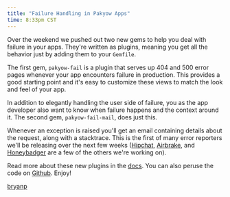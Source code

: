 ```yaml
---
title: "Failure Handling in Pakyow Apps"
time: 8:33pm CST
---
```


Over the weekend we pushed out two new gems to help you deal with failure in
your apps. They're written as plugins, meaning you get all the behavior just by
adding them to your `Gemfile`.

The first gem, `pakyow-fail` is a plugin that serves up 404 and 500 error pages
whenever your app encounters failure in production. This provides a good
starting point and it's easy to customize these views to match the look and feel
of your app.

In addition to elegantly handling the user side of failure, you as the app
developer also want to know when failure happens and the context around it. The
second gem, `pakyow-fail-mail`, does just this.

Whenever an exception is raised you'll get an email containing details about the
request, along with a stacktrace. This is the first of many error reporters
we'll be releasing over the next few weeks ([Hipchat](https://www.hipchat.com/),
[Airbrake](https://airbrake.io/), and [Honeybadger](https://www.honeybadger.io/)
are a few of the others we're working on).

Read more about these new plugins in the
[docs](http://pakyow.com/docs/handling-failure). You can also peruse the code on
[Github](https://github.com/metabahn/pakyow-fail). Enjoy!

[bryanp](http://twitter.com/bryanp)
